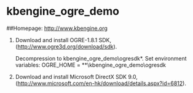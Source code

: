 kbengine_ogre_demo
=============

##Homepage:
http://www.kbengine.org



1. Download and install OGRE-1.8.1 SDK, (http://www.ogre3d.org/download/sdk).

	Decompression to kbengine_ogre_demo\ogresdk\*.
	Set environment variables: OGRE_HOME = **\kbengine_ogre_demo\ogresdk


2. Download and install Microsoft DirectX SDK 9.0, (http://www.microsoft.com/en-hk/download/details.aspx?id=6812).


